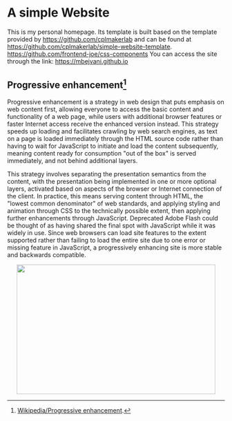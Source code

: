 # A simple Website
This is my personal homepage. Its template is built based on the template provided by https://github.com/cplmakerlab and can be found at https://github.com/cplmakerlab/simple-website-template. https://github.com/frontend-joe/css-components
You can access the site through the link: https://mbejvani.github.io

## Progressive enhancement[^1]
Progressive enhancement is a strategy in web design that puts emphasis on web content first, allowing everyone to access the basic content and functionality of a web page, while users with additional browser features or faster Internet access receive the enhanced version instead. This strategy speeds up loading and facilitates crawling by web search engines, as text on a page is loaded immediately through the HTML source code rather than having to wait for JavaScript to initiate and load the content subsequently, meaning content ready for consumption "out of the box" is served immediately, and not behind additional layers. 

This strategy involves separating the presentation semantics from the content, with the presentation being implemented in one or more optional layers, activated based on aspects of the browser or Internet connection of the client. In practice, this means serving content through HTML, the "lowest common denominator" of web standards, and applying styling and animation through CSS to the technically possible extent, then applying further enhancements through JavaScript. Deprecated Adobe Flash could be thought of as having shared the final spot with JavaScript while it was widely in use. Since web browsers can load site features to the extent supported rather than failing to load the entire site due to one error or missing feature in JavaScript, a progressively enhancing site is more stable and backwards compatible. 

<p align="center">
  <img width="460" height="300" src="https://upload.wikimedia.org/wikipedia/commons/c/cd/Progressive_enhancement_web_design_pyramid_%28HTML%2C_CSS%2C_JS%29.svg">
</p>

[^1]: [Wikipedia/Progressive enhancement](https://en.wikipedia.org/wiki/Progressive_enhancement).
